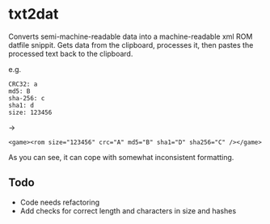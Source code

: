 # txt2dat
Converts semi-machine-readable data into a machine-readable xml ROM datfile snippit. Gets data from the clipboard, processes it, then pastes the processed text back to the clipboard.


e.g.
```
CRC32: a
md5: B
sha-256: c
sha1: d
size: 123456
```

->

```
<game><rom size="123456" crc="A" md5="B" sha1="D" sha256="C" /></game>
```

As you can see, it can cope with somewhat inconsistent formatting.

## Todo

* Code needs refactoring
* Add checks for correct length and characters in size and hashes

